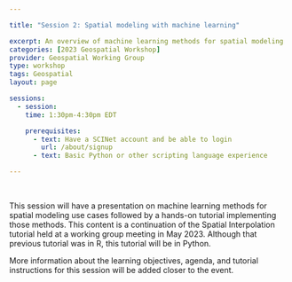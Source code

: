 ```yaml
---

title: "Session 2: Spatial modeling with machine learning"

excerpt: An overview of machine learning methods for spatial modeling
categories: [2023 Geospatial Workshop]  
provider: Geospatial Working Group
type: workshop
tags: Geospatial
layout: page

sessions:
  - session: 
    time: 1:30pm-4:30pm EDT

    prerequisites:
      - text: Have a SCINet account and be able to login 
        url: /about/signup
      - text: Basic Python or other scripting language experience

---
```


<br>

This session will have a presentation on machine learning methods for spatial modeling use cases followed by a hands-on tutorial implementing those methods. This content is a continuation of the Spatial Interpolation tutorial held at a working group meeting in May 2023. Although that previous tutorial was in R, this tutorial will be in Python. 

More information about the learning objectives, agenda, and tutorial instructions for this session will be added closer to the event. 
<br>
